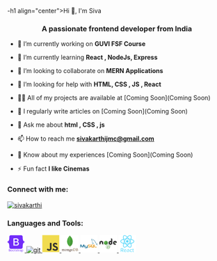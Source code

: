-h1 align="center">Hi 👋, I'm Siva</h1>
<h3 align="center">A passionate frontend developer from India</h3>

- 🔭 I’m currently working on **GUVI FSF Course**

- 🌱 I’m currently learning **React , NodeJs, Express**

- 👯 I’m looking to collaborate on **MERN Applications**

- 🤝 I’m looking for help with **HTML, CSS , JS , React**

- 👨‍💻 All of my projects are available at [Coming Soon](Coming Soon)

- 📝 I regularly write articles on [Coming Soon](Coming Soon)

- 💬 Ask me about **html , CSS , js**

- 📫 How to reach me **sivakarthijmc@gmail.com**

- 📄 Know about my experiences [Coming Soon](Coming Soon)

- ⚡ Fun fact **I like Cinemas**

<h3 align="left">Connect with me:</h3>
<p align="left">
<a href="https://fb.com/sivakarthi" target="blank"><img align="center" src="https://raw.githubusercontent.com/rahuldkjain/github-profile-readme-generator/master/src/images/icons/Social/facebook.svg" alt="sivakarthi" height="30" width="40" /></a>
</p>

<h3 align="left">Languages and Tools:</h3>
<p align="left"> <a href="https://getbootstrap.com" target="_blank" rel="noreferrer"> <img src="https://raw.githubusercontent.com/devicons/devicon/master/icons/bootstrap/bootstrap-plain-wordmark.svg" alt="bootstrap" width="40" height="40"/> </a> <a href="https://git-scm.com/" target="_blank" rel="noreferrer"> <img src="https://www.vectorlogo.zone/logos/git-scm/git-scm-icon.svg" alt="git" width="40" height="40"/> </a> <a href="https://developer.mozilla.org/en-US/docs/Web/JavaScript" target="_blank" rel="noreferrer"> <img src="https://raw.githubusercontent.com/devicons/devicon/master/icons/javascript/javascript-original.svg" alt="javascript" width="40" height="40"/> </a> <a href="https://www.mongodb.com/" target="_blank" rel="noreferrer"> <img src="https://raw.githubusercontent.com/devicons/devicon/master/icons/mongodb/mongodb-original-wordmark.svg" alt="mongodb" width="40" height="40"/> </a> <a href="https://www.mysql.com/" target="_blank" rel="noreferrer"> <img src="https://raw.githubusercontent.com/devicons/devicon/master/icons/mysql/mysql-original-wordmark.svg" alt="mysql" width="40" height="40"/> </a> <a href="https://nodejs.org" target="_blank" rel="noreferrer"> <img src="https://raw.githubusercontent.com/devicons/devicon/master/icons/nodejs/nodejs-original-wordmark.svg" alt="nodejs" width="40" height="40"/> </a> <a href="https://reactjs.org/" target="_blank" rel="noreferrer"> <img src="https://raw.githubusercontent.com/devicons/devicon/master/icons/react/react-original-wordmark.svg" alt="react" width="40" height="40"/> </a> </p>
